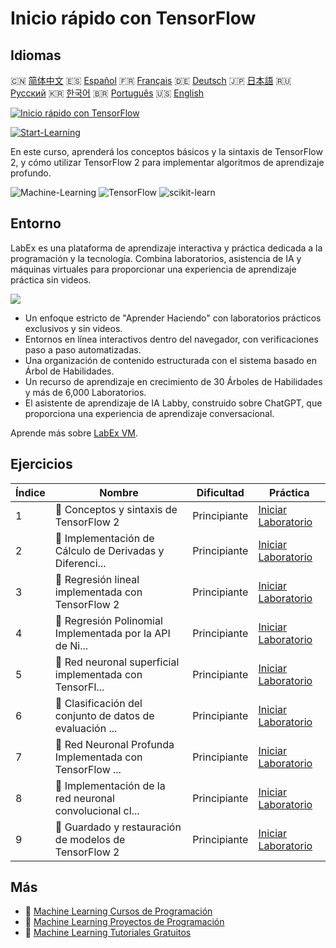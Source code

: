 # Inicio rápido con TensorFlow

## Idiomas

🇨🇳 [简体中文](README_zh.md) 🇪🇸 [Español](README_es.md) 🇫🇷 [Français](README_fr.md) 🇩🇪 [Deutsch](README_de.md) 🇯🇵 [日本語](README_ja.md) 🇷🇺 [Русский](README_ru.md) 🇰🇷 [한국어](README_ko.md) 🇧🇷 [Português](README_pt.md) 🇺🇸 [English](README.md) 

[![Inicio rápido con TensorFlow](https://cover-creator.labex.io/quick-start-with-tensorflow.png?lang=es)](https://labex.io/es/courses/quick-start-with-tensorflow)

[![Start-Learning](https://img.shields.io/badge/Start-Learning-whitesmoke?style=for-the-badge)](https://labex.io/es/courses/quick-start-with-tensorflow)

En este curso, aprenderá los conceptos básicos y la sintaxis de TensorFlow 2, y cómo utilizar TensorFlow 2 para implementar algoritmos de aprendizaje profundo.

![Machine-Learning](https://img.shields.io/badge/Machine-Learning-whitesmoke?style=for-the-badge&logo=machine-learning)
![TensorFlow](https://img.shields.io/badge/TensorFlow-whitesmoke?style=for-the-badge&logo=tensorflow)
![scikit-learn](https://img.shields.io/badge/scikit-learn-whitesmoke?style=for-the-badge&logo=scikit-learn)


## Entorno

LabEx es una plataforma de aprendizaje interactiva y práctica dedicada a la programación y la tecnología. Combina laboratorios, asistencia de IA y máquinas virtuales para proporcionar una experiencia de aprendizaje práctica sin videos.

![](https://tutorial-screenshot.getvm.io/images/vm-1725247253.png)

- Un enfoque estricto de "Aprender Haciendo" con laboratorios prácticos exclusivos y sin videos.
- Entornos en línea interactivos dentro del navegador, con verificaciones paso a paso automatizadas.
- Una organización de contenido estructurada con el sistema basado en Árbol de Habilidades.
- Un recurso de aprendizaje en crecimiento de 30 Árboles de Habilidades y más de 6,000 Laboratorios.
- El asistente de aprendizaje de IA Labby, construido sobre ChatGPT, que proporciona una experiencia de aprendizaje conversacional.

Aprende más sobre [LabEx VM](https://support.labex.io/using-labex/virtual-machine).

## Ejercicios

|   Índice | Nombre                                                   | Dificultad   | Práctica                                                                                                                                              |
|----------|----------------------------------------------------------|--------------|-------------------------------------------------------------------------------------------------------------------------------------------------------|
|        1 | 📖 Conceptos y sintaxis de TensorFlow 2                  | Principiante | <a target='_blank' href='https://labex.io/es/labs/ml-concepts-and-syntax-of-tensorflow-2-20758'>Iniciar Laboratorio</a>                               |
|        2 | 📖 Implementación de Cálculo de Derivadas y Diferenci... | Principiante | <a target='_blank' href='https://labex.io/es/labs/ml-implementation-of-computing-derivative-and-automatic-differential-20785'>Iniciar Laboratorio</a> |
|        3 | 📖 Regresión lineal implementada con TensorFlow 2        | Principiante | <a target='_blank' href='https://labex.io/es/labs/ml-linear-regression-implemented-by-tensorflow-2-20797'>Iniciar Laboratorio</a>                     |
|        4 | 📖 Regresión Polinomial Implementada por la API de Ni... | Principiante | <a target='_blank' href='https://labex.io/es/labs/ml-polynomial-regression-implemented-by-low-level-api-20803'>Iniciar Laboratorio</a>                |
|        5 | 📖 Red neuronal superficial implementada con TensorFl... | Principiante | <a target='_blank' href='https://labex.io/es/labs/ml-shallow-neural-network-implemented-by-tensorflow-2-20809'>Iniciar Laboratorio</a>                |
|        6 | 📖 Clasificación del conjunto de datos de evaluación ... | Principiante | <a target='_blank' href='https://labex.io/es/labs/ml-classification-of-car-safety-evaluation-dataset-20756'>Iniciar Laboratorio</a>                   |
|        7 | 📖 Red Neuronal Profunda Implementada con TensorFlow ... | Principiante | <a target='_blank' href='https://labex.io/es/labs/ml-deep-neural-network-implemented-by-tensorflow-2-20768'>Iniciar Laboratorio</a>                   |
|        8 | 📖 Implementación de la red neuronal convolucional cl... | Principiante | <a target='_blank' href='https://labex.io/es/labs/ml-implementation-of-classic-convolutional-neural-network-20784'>Iniciar Laboratorio</a>            |
|        9 | 📖 Guardado y restauración de modelos de TensorFlow 2    | Principiante | <a target='_blank' href='https://labex.io/es/labs/ml-tensorflow-2-model-saving-and-restoring-20813'>Iniciar Laboratorio</a>                           |

## Más

- 🔗 [Machine Learning Cursos de Programación](https://github.com/labex-labs/awesome-programming-courses)
- 🔗 [Machine Learning Proyectos de Programación](https://github.com/labex-labs/awesome-programming-projects)
- 🔗 [Machine Learning Tutoriales Gratuitos](https://github.com/labex-labs/ml-free-tutorials)


